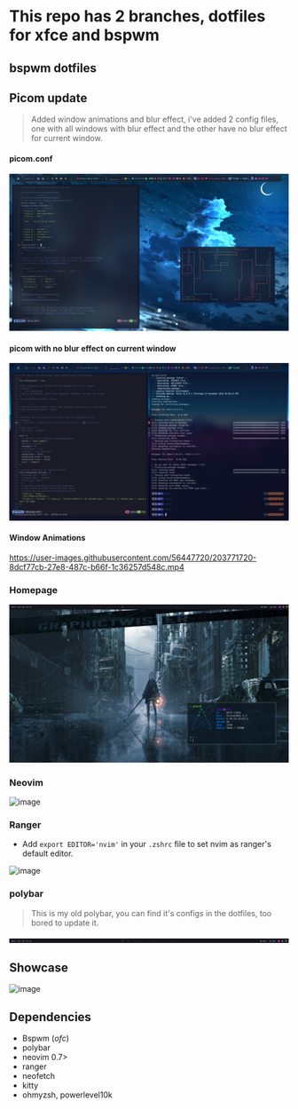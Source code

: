 # This repo has 2 branches, dotfiles for xfce and bspwm

## bspwm dotfiles

## Picom update 

> Added window animations and blur effect, i've added 2 config files, one with all windows with blur effect and the other have no blur effect for current window.

#### picom.conf

![](screenshots/picom-blur.png)

#### picom with no blur effect on current window

![](screenshots/inactive-window-blur.png)

#### Window Animations

https://user-images.githubusercontent.com/56447720/203771720-8dcf77cb-27e8-487c-b66f-1c36257d548c.mp4

### Homepage

![](screenshots/homepage.png)

### Neovim 

<!-- ![](screenshots/nvim.png) -->
![image](https://user-images.githubusercontent.com/56447720/204017497-62f9b4b0-0351-492e-b22e-88cb29d63795.png)


### Ranger

- Add `export EDITOR='nvim'` in your `.zshrc` file to set nvim as ranger's default editor.

<!-- ![](screenshots/ranger.png) -->

![image](https://user-images.githubusercontent.com/56447720/204017641-a0517b87-7670-4957-bbd1-06de241720f3.png)


### polybar

> This is my old polybar, you can find it's configs in the dotfiles, too bored to update it.

![](screenshots/polybar.png)


## Showcase 

<!-- ![](screenshots/showcase.png) -->

![image](https://user-images.githubusercontent.com/56447720/204018148-f03d455e-c358-4a56-aa96-18ce6dd22587.png)

## Dependencies

- Bspwm (_ofc_)
- polybar
- neovim 0.7>
- ranger
- neofetch
- kitty
- ohmyzsh, powerlevel10k

